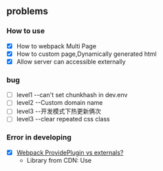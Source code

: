 ## problems


### How to use
- [x] How to webpack Multi Page
- [x] How to custom page,Dynamically generated html
- [x] Allow server can accessible externally

### bug
- [ ] level1  --can't set chunkhash in dev.env
- [ ] level2  --Custom domain name
- [ ] level3  --开发模式下热更新俩次
- [ ] level3  --clear repeated css class

### Error in developing
- [x] [Webpack ProvidePlugin vs externals?][provideplugin-vs-externals]
    * Library from CDN: Use <script> tag and externals option
    * Library from filesystem: Include the library in the bundle. (Maybe modify resolve options to find the library)
    * externals: Make global vars available as module
    * ProvidePlugin: Make modules available as free variables inside modules
- [x] 外网能访问
    * 开发的ip地址设为0.0.0.0
- [ ] windows 下兼容问题
- [x] $ is not defined
- [x] file-loader option.outputPath not working
    It seems that some features on GitHub version are not yet deployed to npm registry.
    Try installing from GitHub repo: npm install webpack/file-loader --save-dev. You also have to use trailing slash on your paths and it should work:
    ```query: {
      publicPath: 'static/fonts/',
      outputPath: 'static/fonts/',
      name: '[hash].[ext]',
    }
    ```
- [x] if(!loader.query) return loader.loader;TypeError: Cannot read property 'query' of undefined
    Instead of using key loaders in your config use key loader.
    There is no option loaders in ExtractTextPlugin.
- [x] Hot Module Replacement VS reload
    * index.jsx | add `import {AppContainer} from 'react-hot-loader';`
    * index.jsx | add `if (module.hot) {}` in the index.jsx
    * webpack.js | add `entry: {hot: ['react-hot-loader/patch', 'webpack-dev-server/client?http://localhost:61200', 'webpack/hot/only-dev-server'] },`
    * webpack.js | add `new HtmlWebpackPlugin` and set `{chunks: ['index', 'vendor', 'hot', 'manifest']`
    * webpack.js | set `devServer.hot: true`
    * [react-hot-loader][react-hot-loader]
    * [react-hot-boilerplate][react-hot-boilerplate]
    * [热更新教程][react-hot-tutorial]
- [x] Code is too big after webpack, it always bigger then compressed package which provided by the third party
    * set devtool: "false" in production environment
    * set NODE_ENV=production
    * don't webpack, but use third party like `*.min.*` command. `resolve.alias`
    * http://blog.csdn.net/code_for_free/article/details/51583737
    * http://www.jianshu.com/p/a64735eb0e2b
    * [Make your own React production version with webpack][webpack-optimize-production]
- [ ] It looks like you're using a minified copy of the development build of React.
      When deploying React apps to production,
      make sure to use the production build which skips development warnings and is faster.
      See https://fb.me/react-minification for more details.
      webpack + react 优化：缩小js包体积 [webpack-optimize-uglify]
    * https://github.com/mishoo/UglifyJS2#usage
- [x] webpack打包第三方类库的正确姿势
    * externals vs resolve vs require [use resolve][webpack-optimize-resolve]
    * set `externals: { moment: true}` and add `<script src="//cdn.com/moment.min.js"></script>`
    * set `resolve: { alias: {moment: "moment/min/moment-with-locales.min.js"}}`
    * set `var moment = require('moment/min/moment-with-locales.min.js');`
- [x] Hot Module Replacement can't work when *.css changed
    * you can use postCSS (using CSS Modules)
- [x] [Development][webpack-development],Never use any of these tools in production. Ever
    * Adjusting Your Text Editor
    * Source Maps
    * devtool: "cheap-eval-source-map"
- [x] how to set `*.*?hash`
    * `HtmlWebpackPlugin.hash=true`append a unique webpack compilation hash to all included scripts and CSS files. This is useful for cache busting.
    * `webpack.filename *.*?[hash]`
- [ ] Multiple pages, [wrong chunks order][wrong-chunks-order]
- [x] webpackJsonp is not defined
    * set multiple pages with CommonsChunkPlugin and HtmlWebpackPlugin.
    * CommonsChunkPlugin choice chunks pack into common package  `chunks: ['vendor', 'index']`
- [ ] externals VS resolve VS require
- [ ] jade/pug VS ejs VS underscore VS handlebars VS html-loader

[react-hot-loader]:https://github.com/gaearon/react-hot-loader
[react-hot-boilerplate]:https://github.com/gaearon/react-hot-boilerplate/tree/next
[react-hot-tutorial]:http://www.jianshu.com/p/941bfaf13be1
[webpack-dashboard]:https://github.com/FormidableLabs/webpack-dashboard
[webpack-development]:https://webpack.js.org/guides/development/
[webpack-optimize-resolve]:http://www.tuicool.com/articles/fQB3IjE
[webpack-optimize-uglify]:http://blog.csdn.net/code_for_free/article/details/51583737
[webpack-optimize-production]:http://dev.topheman.com/make-your-react-production-minified-version-with-webpack/
[wrong-chunks-order]:https://github.com/ampedandwired/html-webpack-plugin/issues/481
[template-option]:https://github.com/ampedandwired/html-webpack-plugin/blob/master/docs/template-option.md
[provideplugin-vs-externals]:http://stackoverflow.com/questions/23305599/webpack-provideplugin-vs-externals
